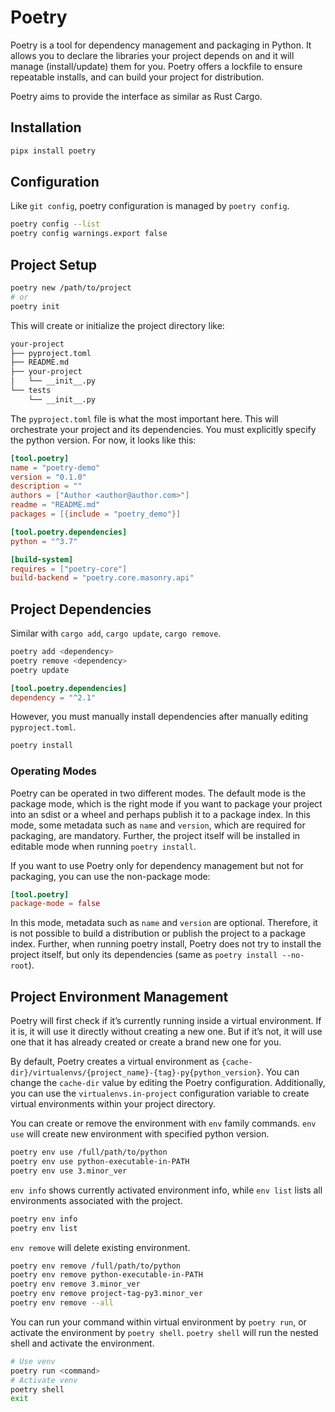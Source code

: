 # Poetry

Poetry is a tool for dependency management and packaging in Python.
It allows you to declare the libraries your project depends on and it will manage (install/update) them for you.
Poetry offers a lockfile to ensure repeatable installs, and can build your project for distribution.

Poetry aims to provide the interface as similar as Rust Cargo.

## Installation

```sh
pipx install poetry
```

## Configuration

Like `git config`, poetry configuration is managed by `poetry config`.

```sh
poetry config --list
poetry config warnings.export false
```

## Project Setup

```sh
poetry new /path/to/project
# or
poetry init
```

This will create or initialize the project directory like:

```txt
your-project
├── pyproject.toml
├── README.md
├── your-project
│   └── __init__.py
└── tests
    └── __init__.py
```

The `pyproject.toml` file is what the most important here.
This will orchestrate your project and its dependencies.
You must explicitly specify the python version.
For now, it looks like this:

```toml
[tool.poetry]
name = "poetry-demo"
version = "0.1.0"
description = ""
authors = ["Author <author@author.com>"]
readme = "README.md"
packages = [{include = "poetry_demo"}]

[tool.poetry.dependencies]
python = "^3.7"

[build-system]
requires = ["poetry-core"]
build-backend = "poetry.core.masonry.api"
```

## Project Dependencies

Similar with `cargo add`, `cargo update`, `cargo remove`.

```sh
poetry add <dependency>
poetry remove <dependency>
poetry update
```

```toml
[tool.poetry.dependencies]
dependency = "^2.1"
```

However, you must manually install dependencies after manually editing `pyproject.toml`.

```sh
poetry install
```

### Operating Modes

Poetry can be operated in two different modes.
The default mode is the package mode, which is the right mode if you want to package your project into an sdist or a wheel and perhaps publish it to a package index.
In this mode, some metadata such as `name` and `version`, which are required for packaging, are mandatory.
Further, the project itself will be installed in editable mode when running `poetry install`.

If you want to use Poetry only for dependency management but not for packaging, you can use the non-package mode:

```toml
[tool.poetry]
package-mode = false
```

In this mode, metadata such as `name` and `version` are optional.
Therefore, it is not possible to build a distribution or publish the project to a package index.
Further, when running poetry install,
Poetry does not try to install the project itself,
but only its dependencies (same as `poetry install --no-root`).

## Project Environment Management

Poetry will first check if it’s currently running inside a virtual environment.
If it is, it will use it directly without creating a new one.
But if it’s not, it will use one that it has already created or create a brand new one for you.

By default, Poetry creates a virtual environment as `{cache-dir}/virtualenvs/{project_name}-{tag}-py{python_version}`.
You can change the `cache-dir` value by editing the Poetry configuration.
Additionally, you can use the `virtualenvs.in-project` configuration variable to create virtual environments within your project directory.

You can create or remove the environment with `env` family commands.
`env use` will create new environment with specified python version.

```sh
poetry env use /full/path/to/python
poetry env use python-executable-in-PATH
poetry env use 3.minor_ver
```

`env info` shows currently activated environment info,
while `env list` lists all environments associated with the project.

```sh
poetry env info
poetry env list
```

`env remove` will delete existing environment.

```sh
poetry env remove /full/path/to/python
poetry env remove python-executable-in-PATH
poetry env remove 3.minor_ver
poetry env remove project-tag-py3.minor_ver
poetry env remove --all
```

You can run your command within virtual environment by `poetry run`, or activate the environment by `poetry shell`.
`poetry shell` will run the nested shell and activate the environment.

```sh
# Use venv
poetry run <command>
# Activate venv
poetry shell
exit
```
